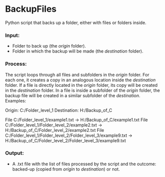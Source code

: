 # BackupFiles
Python script that backs up a folder, either with files or folders inside.

### Input:
- Folder to back up (the _origin_ folder).
- Folder in which the backup will be made (the _destination_ folder).


### Process:
The script loops through all files and subfolders in the _origin_ folder. For each one, it creates a copy in an analogous location inside the _destination_ folder.
If a file is directly located in the _origin_ folder, its copy will be created in the _destination_ folder. In a file is inside a subfolder of the _origin_ folder, the backup file will be created in a similar subfolder of the _destination_.
Examples:

Origin: C:/Folder_level_1
Destination: H:/Backup_of_C

File C:/Folder_level_1/example1.txt -> H:/Backup_of_C/example1.txt
File C:/Folder_level_1/Folder_level_2/example2.txt -> H:/Backup_of_C/Folder_level_2/example2.txt
File C:/Folder_level_1/Folder_level_2/Folder_level_3/example9.txt -> H:/Backup_of_C/Folder_level_2/Folder_level_3/example9.txt


### Output:
- A .txt file with the list of files processed by the script and the outcome: backed-up (copied from _origin_ to _destination_) or not.
